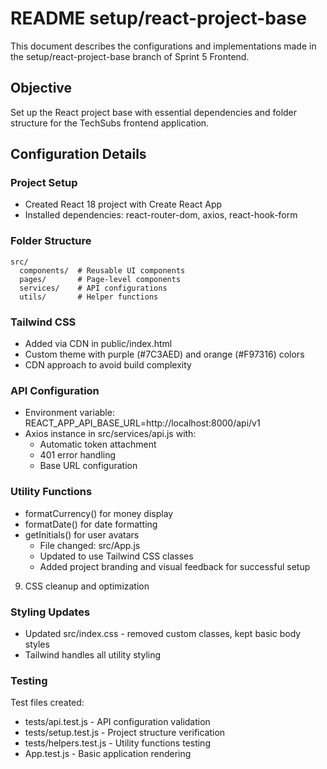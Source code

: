 # README setup/react-project-base

This document describes the configurations and implementations made in the setup/react-project-base branch of Sprint 5 Frontend.

## Objective

Set up the React project base with essential dependencies and folder structure for the TechSubs frontend application.

## Configuration Details

### Project Setup
- Created React 18 project with Create React App
- Installed dependencies: react-router-dom, axios, react-hook-form

### Folder Structure
```
src/
  components/  # Reusable UI components
  pages/       # Page-level components  
  services/    # API configurations
  utils/       # Helper functions
```

### Tailwind CSS
- Added via CDN in public/index.html
- Custom theme with purple (#7C3AED) and orange (#F97316) colors
- CDN approach to avoid build complexity

### API Configuration
- Environment variable: REACT_APP_API_BASE_URL=http://localhost:8000/api/v1
- Axios instance in src/services/api.js with:
  - Automatic token attachment
  - 401 error handling
  - Base URL configuration

### Utility Functions
- formatCurrency() for money display
- formatDate() for date formatting  
- getInitials() for user avatars
   - File changed: src/App.js
   - Updated to use Tailwind CSS classes
   - Added project branding and visual feedback for successful setup

9. CSS cleanup and optimization
### Styling Updates
- Updated src/index.css - removed custom classes, kept basic body styles
- Tailwind handles all utility styling

### Testing

Test files created:
- tests/api.test.js - API configuration validation
- tests/setup.test.js - Project structure verification  
- tests/helpers.test.js - Utility functions testing
- App.test.js - Basic application rendering
